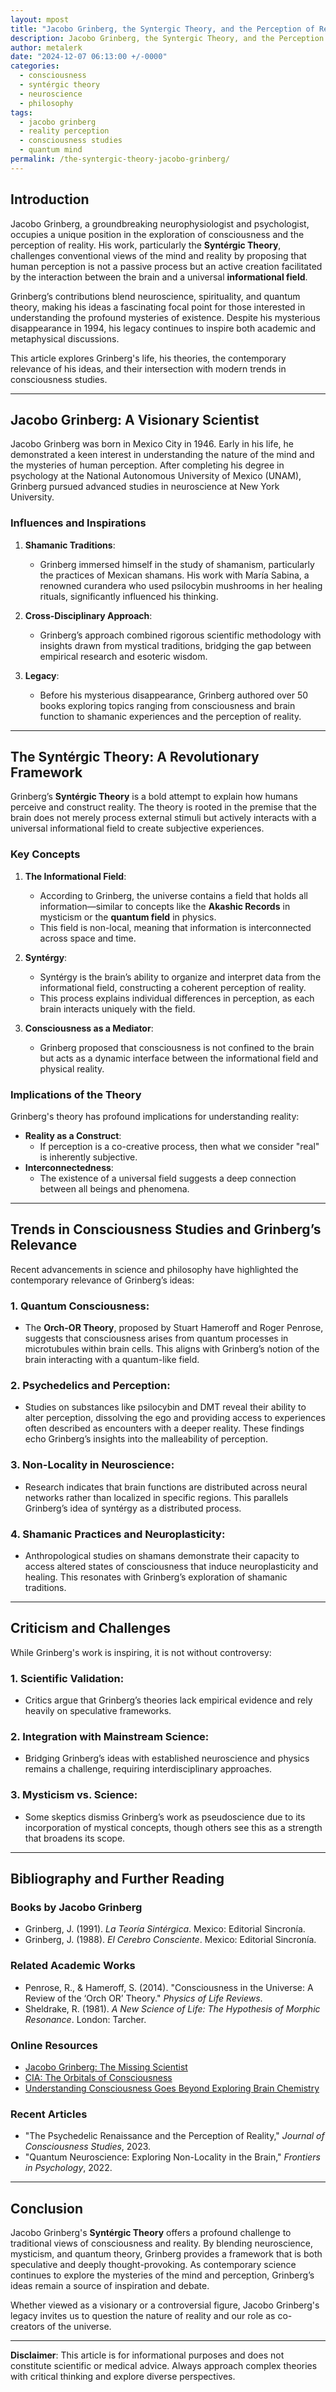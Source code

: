 ```yaml
---
layout: mpost
title: "Jacobo Grinberg, the Syntergic Theory, and the Perception of Reality"
description: Jacobo Grinberg, the Syntergic Theory, and the Perception of Reality
author: metalerk
date: "2024-12-07 06:13:00 +/-0000"
categories:
  - consciousness
  - syntérgic theory
  - neuroscience
  - philosophy
tags:
  - jacobo grinberg
  - reality perception
  - consciousness studies
  - quantum mind
permalink: /the-syntergic-theory-jacobo-grinberg/
---
```


## Introduction

Jacobo Grinberg, a groundbreaking neurophysiologist and psychologist, occupies a unique position in the exploration of consciousness and the perception of reality. His work, particularly the **Syntérgic Theory**, challenges conventional views of the mind and reality by proposing that human perception is not a passive process but an active creation facilitated by the interaction between the brain and a universal **informational field**.

Grinberg’s contributions blend neuroscience, spirituality, and quantum theory, making his ideas a fascinating focal point for those interested in understanding the profound mysteries of existence. Despite his mysterious disappearance in 1994, his legacy continues to inspire both academic and metaphysical discussions.

This article explores Grinberg's life, his theories, the contemporary relevance of his ideas, and their intersection with modern trends in consciousness studies.

---

## Jacobo Grinberg: A Visionary Scientist

Jacobo Grinberg was born in Mexico City in 1946. Early in his life, he demonstrated a keen interest in understanding the nature of the mind and the mysteries of human perception. After completing his degree in psychology at the National Autonomous University of Mexico (UNAM), Grinberg pursued advanced studies in neuroscience at New York University.

### Influences and Inspirations

1. **Shamanic Traditions**:
   - Grinberg immersed himself in the study of shamanism, particularly the practices of Mexican shamans. His work with María Sabina, a renowned curandera who used psilocybin mushrooms in her healing rituals, significantly influenced his thinking.

2. **Cross-Disciplinary Approach**:
   - Grinberg’s approach combined rigorous scientific methodology with insights drawn from mystical traditions, bridging the gap between empirical research and esoteric wisdom.

3. **Legacy**:
   - Before his mysterious disappearance, Grinberg authored over 50 books exploring topics ranging from consciousness and brain function to shamanic experiences and the perception of reality.

---

## The Syntérgic Theory: A Revolutionary Framework

Grinberg’s **Syntérgic Theory** is a bold attempt to explain how humans perceive and construct reality. The theory is rooted in the premise that the brain does not merely process external stimuli but actively interacts with a universal informational field to create subjective experiences.

### Key Concepts

1. **The Informational Field**:
   - According to Grinberg, the universe contains a field that holds all information—similar to concepts like the **Akashic Records** in mysticism or the **quantum field** in physics.
   - This field is non-local, meaning that information is interconnected across space and time.

2. **Syntérgy**:
   - Syntérgy is the brain’s ability to organize and interpret data from the informational field, constructing a coherent perception of reality.
   - This process explains individual differences in perception, as each brain interacts uniquely with the field.

3. **Consciousness as a Mediator**:
   - Grinberg proposed that consciousness is not confined to the brain but acts as a dynamic interface between the informational field and physical reality.

### Implications of the Theory

Grinberg's theory has profound implications for understanding reality:
- **Reality as a Construct**:
  - If perception is a co-creative process, then what we consider "real" is inherently subjective.
- **Interconnectedness**:
  - The existence of a universal field suggests a deep connection between all beings and phenomena.

---

## Trends in Consciousness Studies and Grinberg’s Relevance

Recent advancements in science and philosophy have highlighted the contemporary relevance of Grinberg’s ideas:

### 1. **Quantum Consciousness**:
   - The **Orch-OR Theory**, proposed by Stuart Hameroff and Roger Penrose, suggests that consciousness arises from quantum processes in microtubules within brain cells. This aligns with Grinberg’s notion of the brain interacting with a quantum-like field.

### 2. **Psychedelics and Perception**:
   - Studies on substances like psilocybin and DMT reveal their ability to alter perception, dissolving the ego and providing access to experiences often described as encounters with a deeper reality. These findings echo Grinberg’s insights into the malleability of perception.

### 3. **Non-Locality in Neuroscience**:
   - Research indicates that brain functions are distributed across neural networks rather than localized in specific regions. This parallels Grinberg’s idea of syntérgy as a distributed process.

### 4. **Shamanic Practices and Neuroplasticity**:
   - Anthropological studies on shamans demonstrate their capacity to access altered states of consciousness that induce neuroplasticity and healing. This resonates with Grinberg’s exploration of shamanic traditions.

---

## Criticism and Challenges

While Grinberg's work is inspiring, it is not without controversy:

### 1. **Scientific Validation**:
   - Critics argue that Grinberg’s theories lack empirical evidence and rely heavily on speculative frameworks.

### 2. **Integration with Mainstream Science**:
   - Bridging Grinberg’s ideas with established neuroscience and physics remains a challenge, requiring interdisciplinary approaches.

### 3. **Mysticism vs. Science**:
   - Some skeptics dismiss Grinberg’s work as pseudoscience due to its incorporation of mystical concepts, though others see this as a strength that broadens its scope.

---

## Bibliography and Further Reading

### Books by Jacobo Grinberg
- Grinberg, J. (1991). *La Teoría Sintérgica*. Mexico: Editorial Sincronía.
- Grinberg, J. (1988). *El Cerebro Consciente*. Mexico: Editorial Sincronía.

### Related Academic Works
- Penrose, R., & Hameroff, S. (2014). "Consciousness in the Universe: A Review of the ‘Orch OR’ Theory." *Physics of Life Reviews*.
- Sheldrake, R. (1981). *A New Science of Life: The Hypothesis of Morphic Resonance*. London: Tarcher.

### Online Resources
- [Jacobo Grinberg: The Missing Scientist](https://www.jacobogrinberg.com)
- [CIA: The Orbitals of Consciousness](https://www.cia.gov/readingroom/docs/CIA-RDP96-00792R000700130001-6.pdf)
- [Understanding Consciousness Goes Beyond Exploring Brain Chemistry](https://www.scientificamerican.com/article/understanding-consciousness-goes-beyond-exploring-brain-chemistry/)


### Recent Articles
- "The Psychedelic Renaissance and the Perception of Reality," *Journal of Consciousness Studies*, 2023.
- "Quantum Neuroscience: Exploring Non-Locality in the Brain," *Frontiers in Psychology*, 2022.

---

## Conclusion

Jacobo Grinberg's **Syntérgic Theory** offers a profound challenge to traditional views of consciousness and reality. By blending neuroscience, mysticism, and quantum theory, Grinberg provides a framework that is both speculative and deeply thought-provoking. As contemporary science continues to explore the mysteries of the mind and perception, Grinberg’s ideas remain a source of inspiration and debate.

Whether viewed as a visionary or a controversial figure, Jacobo Grinberg's legacy invites us to question the nature of reality and our role as co-creators of the universe.

---

**Disclaimer**: This article is for informational purposes and does not constitute scientific or medical advice. Always approach complex theories with critical thinking and explore diverse perspectives.
